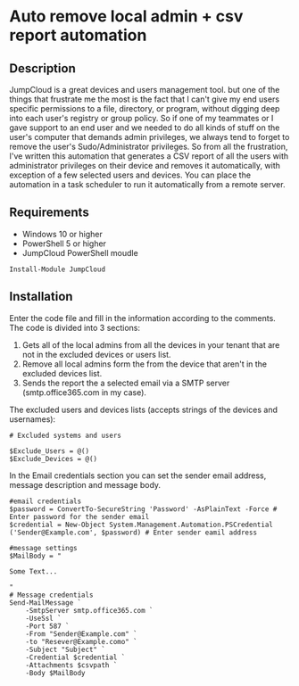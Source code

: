 # Auto remove local admin + csv report automation

## Description
JumpCloud is a great devices and users management tool. but one of the things that frustrate me the most is the fact that I can't give my end users specific permissions to a file, directory, or program, without digging deep into each user's registry or group policy. So if one of my teammates or I gave support to an end user and we needed to do all kinds of stuff on the user's computer that demands admin privileges, we always tend to forget to remove the user's Sudo/Administrator privileges. So from all the frustration, I've written this automation that generates a CSV report of all the users with administrator privileges on their device and removes it automatically, with exception of a few selected users and devices. You can place the automation in a task scheduler to run it automatically from a remote server.
## Requirements
- Windows 10 or higher 
- PowerShell 5 or higher
- JumpCloud PowerShell moudle
```nh
Install-Module JumpCloud
```
## Installation
Enter the code file and fill in the information according to the comments.
The code is divided into 3 sections:
1. Gets all of the local admins from all the devices in your tenant that are not in the excluded devices or users list.
2. Remove all local admins form the from the device that aren't in the excluded devices list.
3. Sends the report the a selected email via a SMTP server (smtp.office365.com in my case).


The excluded users and devices lists (accepts strings of the devices and usernames):
```nh
# Excluded systems and users

$Exclude_Users = @()
$Exclude_Devices = @()
```

In the Email credentials section you can set the sender email address, message description and message body.
```nh
#email credentials
$password = ConvertTo-SecureString 'Password' -AsPlainText -Force # Enter password for the sender email
$credential = New-Object System.Management.Automation.PSCredential ('Sender@Example.com', $password) # Enter sender eamil address

#message settings 
$MailBody = "
              
Some Text...

"
# Message credentials
Send-MailMessage `
    -SmtpServer smtp.office365.com `
    -UseSsl `
    -Port 587 `
    -From "Sender@Example.com" `
    -to "Resever@Example.como" `
    -Subject "Subject" `
    -Credential $credential `
    -Attachments $csvpath `
    -Body $MailBody
```
